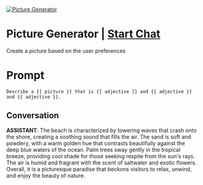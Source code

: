 
[![Picture Generator](https://flow-prompt-covers.s3.us-west-1.amazonaws.com/icon/futuristic/futu_7.png)](https://gptcall.net/chat.html?data=%7B%22contact%22%3A%7B%22id%22%3A%22IYsUNg9zg97UYYf0y2mwB%22%2C%22flow%22%3Atrue%7D%7D)
# Picture Generator | [Start Chat](https://gptcall.net/chat.html?data=%7B%22contact%22%3A%7B%22id%22%3A%22IYsUNg9zg97UYYf0y2mwB%22%2C%22flow%22%3Atrue%7D%7D)
Create a picture based on the user preferences

# Prompt

```
Describe a {{ picture }} that is {{ adjective }} and {{ adjective }} and {{ adjective }}.
```

## Conversation

**ASSISTANT**: The beach is characterized by towering waves that crash onto the shore, creating a soothing sound that fills the air. The sand is soft and powdery, with a warm golden hue that contrasts beautifully against the deep blue waters of the ocean. Palm trees sway gently in the tropical breeze, providing cool shade for those seeking respite from the sun's rays. The air is humid and fragrant with the scent of saltwater and exotic flowers. Overall, it is a picturesque paradise that beckons visitors to relax, unwind, and enjoy the beauty of nature.


